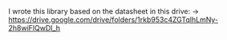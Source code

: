 I wrote this library based on the datasheet in this drive:
-> https://drive.google.com/drive/folders/1rkb953c4ZGTqlhLmNy-2h8wiFlQwDI_h
